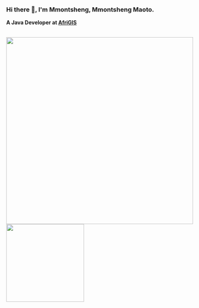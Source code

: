 ### Hi there  :wave:, I'm Mmontsheng, Mmontsheng Maoto.

<b>A Java Developer at <a href="https://www.afrigis.co.za/" target="_blank">AfriGIS</a><b>

<br>
<img src="https://github-readme-stats.vercel.app/api?username=mmontsheng&show_icons=true&count_private=true" width="500" height="auto"/>
<img src="https://github-readme-stats.vercel.app/api/top-langs/?username=mmontsheng&layout=compact/" width="208" height="auto"/>

